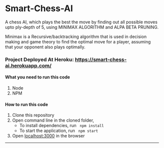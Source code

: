 # Smart-Chess-AI
A chess AI, which plays the best the move by finding out all possible moves upto ply-depth of 5, using MINIMAX ALGORITHM and ALPA BETA PRUNING.

Minimax is a Recursive/backtracking algorithm that is used in decision making and game theory to find the optimal move for a player, assuming that your 
opponent also plays optimally.

### Project Deployed At Heroku: https://smart-chess-ai.herokuapp.com/



#### What you need to run this code
1. Node
2. NPM 

####  How to run this code
1. Clone this repository 
2. Open command line in the cloned folder,
   - To install dependencies, run ```  npm install  ``` 
   - To start the application, run ```  npm start  ``` 
3. Open [localhost:3000](http://localhost:3000/) in the browser
---- 
